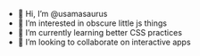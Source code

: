 - 👋 Hi, I’m @usamasaurus
- 👀 I’m interested in obscure little js things
- 🌱 I’m currently learning better CSS practices
- 💞️ I’m looking to collaborate on interactive apps


